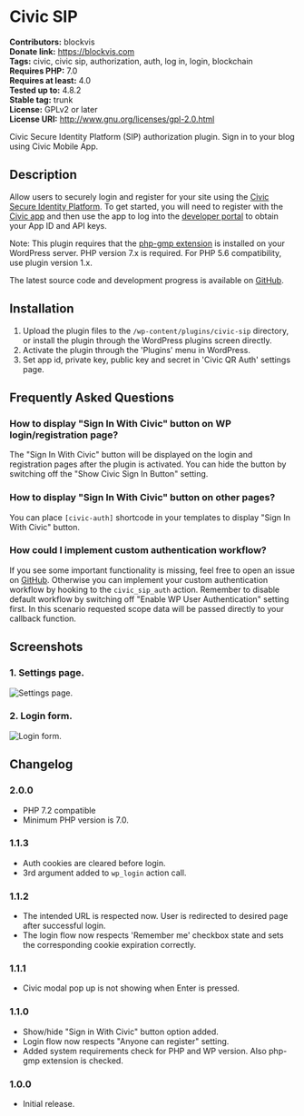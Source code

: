 # Civic SIP 
**Contributors:** blockvis  
**Donate link:** https://blockvis.com  
**Tags:** civic, civic sip, authorization, auth, log in, login, blockchain  
**Requires PHP:** 7.0  
**Requires at least:** 4.0  
**Tested up to:** 4.8.2  
**Stable tag:** trunk  
**License:** GPLv2 or later  
**License URI:** http://www.gnu.org/licenses/gpl-2.0.html  

Civic Secure Identity Platform (SIP) authorization plugin. Sign in to your blog using Civic Mobile App.


## Description 

Allow users to securely login and register for your site using the <a href="https://www.civic.com/secure-identity-platform">Civic Secure Identity Platform</a>. To get started, you will need to register with the <a href="https://www.civic.com/app">Civic app</a> and then use the app to log into the <a href="https://sip-partners.civic.com/">developer portal</a> to obtain your App ID and API keys.

Note: This plugin requires that the <a href="http://php.net/manual/en/book.gmp.php">php-gmp extension</a> is 
installed on your WordPress server. PHP version 7.x is required. For PHP 5.6 compatibility, use plugin version 1.x. 

The latest source code and development progress is available on <a href="https://github.com/blockvis/civic-sip-wp">GitHub</a>.


## Installation 

1. Upload the plugin files to the `/wp-content/plugins/civic-sip` directory, or install the plugin through the WordPress plugins screen directly.
2. Activate the plugin through the 'Plugins' menu in WordPress.
3. Set app id, private key, public key and secret in 'Civic QR Auth' settings page.


## Frequently Asked Questions 


### How to display "Sign In With Civic" button on WP login/registration page? 
The "Sign In With Civic" button will be displayed on the login and registration pages after the plugin is activated. You can hide the button by switching off the "Show Civic Sign In Button" setting.


### How to display "Sign In With Civic" button on other pages? 
You can place `[civic-auth]` shortcode in your templates to display "Sign In With Civic" button.


### How could I implement custom authentication workflow? 
If you see some important functionality is missing, feel free to open an issue on <a href="https://github.com/blockvis/civic-sip-wp/issues">GitHub</a>. Otherwise you can implement your custom authentication workflow by hooking to the `civic_sip_auth` action. Remember to disable default workflow by switching off "Enable WP User Authentication" setting first. In this scenario requested scope data will be passed directly to your callback function.


## Screenshots 

### 1. Settings page.
![Settings page.](https://ps.w.org/civic-sip/assets/screenshot-1.png)

### 2. Login form.
![Login form.](https://ps.w.org/civic-sip/assets/screenshot-2.png)



## Changelog 

### 2.0.0 
* PHP 7.2 compatible
* Minimum PHP version is 7.0.

### 1.1.3 
* Auth cookies are cleared before login.
* 3rd argument added to `wp_login` action call.


### 1.1.2 
* The intended URL is respected now. User is redirected to desired page after successful login.
* The login flow now respects 'Remember me' checkbox state and sets the corresponding cookie expiration correctly.


### 1.1.1 
* Civic modal pop up is not showing when Enter is pressed.


### 1.1.0 
* Show/hide "Sign in With Civic" button option added.
* Login flow now respects "Anyone can register" setting.
* Added system requirements check for PHP and WP version. Also php-gmp extension is checked.


### 1.0.0 
* Initial release.
